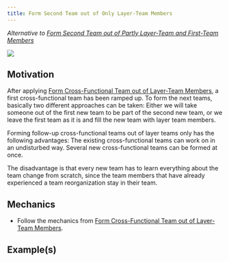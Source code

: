 ```yaml
---
title: Form Second Team out of Only Layer-Team Members
---
```


*Alternative to [Form Second Team out of Partly Layer-Team and First-Team Members](form-second-team-out-of-partly-layer-team-and-first-team-members)*

![](../../images/domain-driven-refactorings/socio-technical/second-team-from-layer-teams-only.drawio.svg)

## Motivation

After applying [Form Cross-Functional Team out of Layer-Team Members](form-cross-functional-team-out-of-layer-team-members), a first cross-functional team has been ramped up. To form the next teams, basically two different approaches can be taken: Either we will take someone out of the first new team to be part of the second new team, or we leave the first team as it is and fill the new team with layer team members.

Forming follow-up cross-functional teams out of layer teams only has the following advantages: The existing cross-functional teams can work on in an undisturbed way.
Several new cross-functional teams can be formed at once.

The disadvantage is that every new team has to learn everything about the team change from scratch, since the team members that have already experienced a team reorganization stay in their team.

## Mechanics

- Follow the mechanics from [Form Cross-Functional Team out of Layer-Team Members](form-cross-functional-team-out-of-layer-team-members).

## Example(s)
